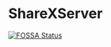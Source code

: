 # ShareXServer

[![FOSSA Status](https://app.fossa.com/api/projects/git%2Bgithub.com%2FMaximKing1%2FShareXServer.svg?type=large)](https://app.fossa.com/projects/git%2Bgithub.com%2FMaximKing1%2FShareXServer?ref=badge_large)
